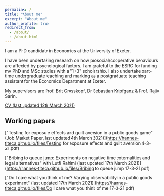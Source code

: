 ```yaml
---
permalink: /
title: "About me"
excerpt: "About me"
author_profile: true
redirect_from: 
  - /about/
  - /about.html
---
```

I am a PhD candidate in Economics at the University of Exeter.

I have been undertaking research on how prosocial/cooperative behaviours are affected by psychological factors. I am grateful to the ESRC for funding my PhD and MSc studies with a "1+3" scholarship. I also undertake part-time undergraduate teaching and marking as a postgraduate teaching assistant for the Economics Department at Exeter.

My supervisors are Prof. Brit Grosskopf, Dr Sebastian Kripfganz & Prof. Rajiv Sarin.

[CV (last updated 12th March 2021)](https://hannes-titeca.github.io/files/CV.pdf)


## Working papers

["Testing for exposure effects and guilt aversion in a public goods game" (Job Market Paper, last updated 4th March 2021)](https://hannes-titeca.github.io/files/Testing for exposure effects and guilt aversion 4-3-21.pdf)

["Bribing to queue jump:  Experiments on negative time externalities and legal alternatives" with Lutfi Rahimi (last updated 17th March 2021)](https://hannes-titeca.github.io/files/Bribing to queue jump 17-3-21.pdf)

["Do I care what you think of me?  Varying observability in a public goods experiment" (last updated 17th March 2021)](https://hannes-titeca.github.io/files/Do I care what you think of me 17-3-21.pdf)